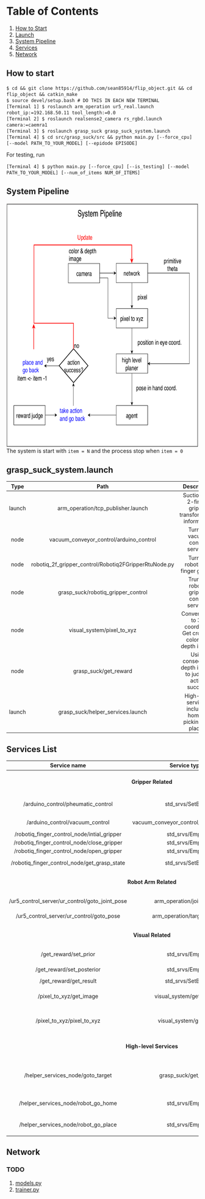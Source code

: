 # Table of Contents
1. [How to Start](#Start)
2. [Launch](#Launch)
3. [System Pipeline](#Pipeline)
4. [Services](#Services)
5. [Network](#Network)

## How to start <a name="Start"></a>
```
$ cd && git clone https://github.com/sean85914/flip_object.git && cd flip_object && catkin_make
$ source devel/setup.bash # DO THIS IN EACH NEW TERMINAL
[Terminal 1] $ roslaunch arm_operation ur5_real.launch robot_ip:=192.168.50.11 tool_length:=0.0
[Terminal 2] $ roslaunch realsense2_camera rs_rgbd.launch camera:=caemra1
[Terminal 3] $ roslaunch grasp_suck grasp_suck_system.launch
[Terminal 4] $ cd src/grasp_suck/src && python main.py [--force_cpu] [--model PATH_TO_YOUR_MODEL] [--epidode EPISODE]
```
For testing, run
```
[Terminal 4] $ python main.py [--force_cpu] [--is_testing] [--model PATH_TO_YOUR_MODEL] [--num_of_items NUM_OF_ITEMS]
```
## System Pipeline <a name="Pipeline"></a>
<img src="img/dqn_grasp_and_suck.png" height=640px align="center"/>
The system is start with <code>item = N</code> and the process stop when <code>item = 0</code>

## grasp_suck_system.launch <a name="Launch"></a>

| Type   | Path    | Description |
| :---:  | :---:   | :---:       |
| launch | arm_operation/tcp_publisher.launch                    | Suction and 2-finger gripper transformation information |
| node   | vacuum_conveyor_control/arduino_control               | Turn on vacuum control services |
| node   | robotiq_2f_gripper_control/Robotiq2FGripperRtuNode.py | Turn on robotiq 2-finger gripper |
| node   | grasp_suck/robotiq_gripper_control                    | Trun on robotiq gripper control services |
| node   | visual_system/pixel_to_xyz                            | Convert pixel to 3D coordinate <br>Get cropped color and depth images</br> |
| node   | grasp_suck/get_reward                                 | Using consecutive depth images to judge if action succeed |
| launch | grasp_suck/helper_services.launch                     | High-level services, including homing, picking and placing | 

## Services List <a name="Services"></a>

| Service name                              | Service type | Description |
| :---:                                     | :---: | :---: |
|<tr><td colspan=3><p align="center">**Gripper Related**</p></td></tr>|
| /arduino_control/pheumatic_control | std_srvs/SetBool | Suction cup expansion and contraction |
| /arduino_control/vacuum_control    | vacuum_conveyor_control/vacuum_control | Suction behavior control | 
| /robotiq_finger_control_node/intial_gripper | std_srvs/Empty | Initialize gripper |
| /robotiq_finger_control_node/close_gripper | std_srvs/Empty | Close gripper |
| /robotiq_finger_control_node/open_gripper  | std_srvs/Empty | Open gripper | 
| /robotiq_finger_control_node/get_grasp_state | std_srvs/SetBool | Get if grasp success |
|<tr><td colspan=3><p align="center">**Robot Arm Related**</p></td></tr>|
| /ur5_control_server/ur_control/goto_joint_pose | arm_operation/joint_pose | Go to user given joint pose |
| /ur5_control_server/ur_control/goto_pose | arm_operation/target_pose | Go to user given cartesian pose | 
|<tr><td colspan=3><p align="center">**Visual Related**</p></td></tr>|
| /get_reward/set_prior | std_srvs/Empty | Set depth image before action |
| /get_reward/set_posterior | std_srvs/Empty | Set depth image after action |
| /get_reward/get_result | std_srvs/SetBool | Get result of action |
| /pixel_to_xyz/get_image | visual_system/get_image | Return cropped color and depth images |
| /pixel_to_xyz/pixel_to_xyz | visual_system/get_xyz | Return 3D coordinate with request pixel in color_optical_frame |
|<tr><td colspan=3><p align="center">**High-level Services**</p></td></tr>|
| /helper_services_node/goto_target | grasp_suck/get_pose | Make arm contact with request point with specific motion primitive and angle
| /helper_services_node/robot_go_home | std_srvs/Empty | Return arm to home and set posterior |
| /helper_services_node/robot_go_place | std_srvs/Empty | Place the object with predifined pose |

## Network <a name="Network"></a>
### TODO
1. [models.py](https://github.com/sean85914/flip_object/blob/master/src/grasp_suck/src/models.py)
2. [trainer.py](https://github.com/sean85914/flip_object/blob/master/src/grasp_suck/src/trainer.py)
